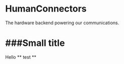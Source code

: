 HumanConnectors
===============

The hardware backend powering our communications.

###Small title
==============

Hello ** test **
